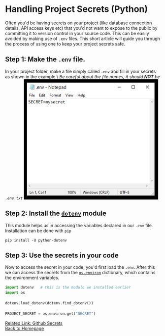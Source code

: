 # Handling Project Secrets (Python)

Often you'd be having secrets on your project (like database connection details, API access keys etc) that you'd not want to expose to the public by committing it to version control in your source code. 
This can be easily avoided by making use of `.env` files. This short article will guide you through the process of using one to keep your project secrets safe.

## Step 1: Make the `.env` file.
In your project folder, make a file simply called `.env` and fill in your secrets as shown in the example.\ 
_Be careful about the file names, it should **NOT** be `.env.txt`_
![Example `.env` file](/images/env.png)

## Step 2: Install the [`dotenv`](https://pypi.org/project/python-dotenv/) module
This module helps us in accessing the variables declared in our `.env` file.\
Installation can be done with `pip`
```
pip install -U python-dotenv
```

## Step 3: Use the secrets in your code
Now to access the secret in your code, you'd first load the `.env`. After this we can access the secrets from the [`os.environ`](https://docs.python.org/3/library/os.html#os.environ) dictionary, which contains the environment variables.

```py
import dotenv   # this is the module we installed earlier
import os

dotenv.load_dotenv(dotenv.find_dotenv())   

PROJECT_SECRET = os.environ.get("SECRET")
```
[Related Link: Github Secrets](/tutorials/gh-secrets.md)\
[Back to Homepage](https://anand2312.github.io)
